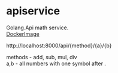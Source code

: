 # apiservice
Golang.Api math service.  
<a href="https://hub.docker.com/layers/seriozhakorneevdocker/apiservice/version1.0/images/sha256-a1435d9fd228effbb3d1be9a4bd4bf451b346d7e68c7bea7fb221f32c08e6f78?context=explore">DockerImage</a>  

http://localhost:8000/api/{method}/{a}/{b}  

methods - add, sub, mul, div   
a,b - all numbers with one symbol after .  
